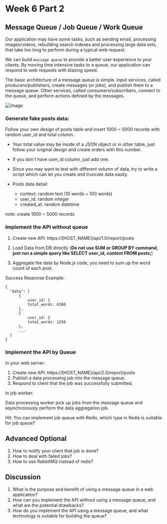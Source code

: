 # Week 6 Part 2

## Message Queue / Job Queue / Work Queue

Our application may have some tasks, such as sending email, processing images/videos, rebuilding search indexes and processing large data sets, that take too long to perform during a typical web request.

We can build `message queue` to provide a better user experience to your clients. By moving time intensive tasks to a queue, our application can respond to web requests with blazing speed.

The basic architecture of a message queue is simple. Input services, called producers/publishers, create messages (or jobs), and publish them to a message queue. Other services, called consumers/subscribers, connect to the queue, and perform actions defined by the messages.

![image](<https://github.com/AppWorks-School-Materials/Campus-Summer-Back-End/blob/advance/Week-6%20(by%20Aug%2013)/part-2/message-queue.png>)

### Generate fake posts data:

Follow your own design of posts table and insert 1000 ~ 5000 records with random user_id and total column.

- Your total value may be inside of a JSON object or in other table, just follow your original design and create orders with this number.
- If you don't have user_id column, just add one.
- Since you may want to test with different volumn of data, try to write a script which can let you create and truncate data easily.

- Posts data detail:
  - context: random text (10 words ~ 100 words)
  - user_id: random integer
  - created_at: random datetime

note: create 1000 ~ 5000 records

### Implement the API without queue

1. Create new API: https://[HOST_NAME]/api/1.0/report/posts

2. Load Data from DB directly (**Do not use SUM or GROUP BY command, just run a simple query like SELECT user_id, context FROM posts;**)

3. Aggregate the data by Node.js code, you need to sum up the word count of each post.

Success Response Example:

```
{
  "data": [
      {
          user_id: 1
          total_words: 6380
      },
      {
          user_id: 2
          total_words: 1250
      },
      ...
  ]
}
```

### Implement the API by Queue

In your web server:

1. Create new API: https://[HOST_NAME]/api/2.0/report/posts
2. Publish a data processing job into the message queue.
3. Respond to client that the job was successfully submitted.

In job worker:

Data processing worker pick up jobs from the message queue and asynchronously perform the data aggregation job.

Hit: You can implement job queue with Redis, which type in Redis is suitable for job queue?

## Advanced Optional

1. How to notify your client that job is done?
2. How to deal with failed jobs?
3. How to use RabbitMQ instead of redis?

## Discussion
1. What is the purpose and benefit of using a message queue in a web application?
2. How can you implement the API without using a message queue, and what are the potential drawbacks?
3. How do you implement the API using a message queue, and what technology is suitable for building the queue?